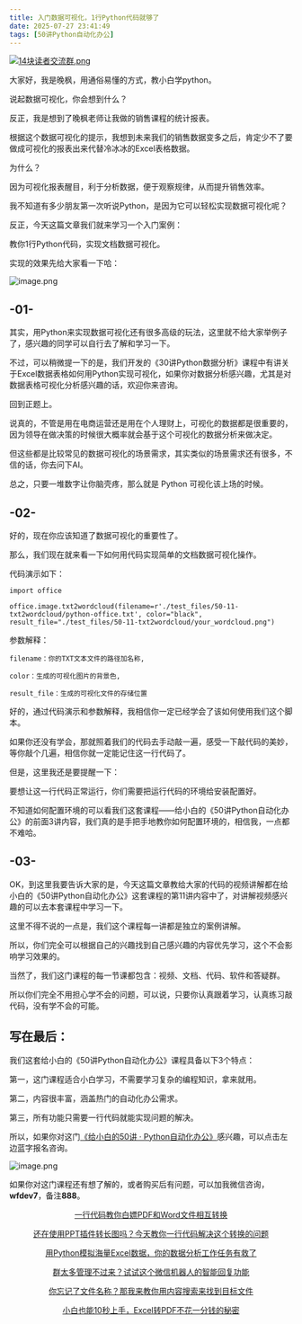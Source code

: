 ```yaml
---
title: 入门数据可视化，1行Python代码就够了
date: 2025-07-27 23:41:49
tags: [50讲Python自动化办公]
---
```

[![14块读者交流群.png](https://raw.gitcode.com/user-images/assets/5027920/48edc8fa-6d2e-4eca-9e14-d71638eadb55/14块读者交流群.png '14块读者交流群.png')](https://mp.weixin.qq.com/s?__biz=MzUzNTc5NjA4NQ==&mid=2247502200&idx=1&sn=7e543675545ac6622123af6009fdebce&scene=21#wechat_redirect)

大家好，我是晚枫，用通俗易懂的方式，教小白学python。

说起数据可视化，你会想到什么？



反正，我是想到了晚枫老师让我做的销售课程的统计报表。



根据这个数据可视化的提示，我想到未来我们的销售数据变多之后，肯定少不了要做成可视化的报表出来代替冷冰冰的Excel表格数据。



为什么？



因为可视化报表醒目，利于分析数据，便于观察规律，从而提升销售效率。



我不知道有多少朋友第一次听说Python，是因为它可以轻松实现数据可视化呢？



反正，今天这篇文章我们就来学习一个入门案例：



教你1行Python代码，实现文档数据可视化。



实现的效果先给大家看一下哈：



![image.png](https://raw.gitcode.com/user-images/assets/5027920/a939d330-f2e8-48b0-a6e7-ef7b7dc1b22a/image.png 'image.png')



## -01-

其实，用Python来实现数据可视化还有很多高级的玩法，这里就不给大家举例子了，感兴趣的同学可以自行去了解和学习一下。



不过，可以稍微提一下的是，我们开发的《30讲Python数据分析》课程中有讲关于Excel数据表格如何用Python实现可视化，如果你对数据分析感兴趣，尤其是对数据表格可视化分析感兴趣的话，欢迎你来咨询。



回到正题上。



说真的，不管是用在电商运营还是用在个人理财上，可视化的数据都是很重要的，因为领导在做决策的时候很大概率就会基于这个可视化的数据分析来做决定。



但这些都是比较常见的数据可视化的场景需求，其实类似的场景需求还有很多，不信的话，你去问下AI。



总之，只要一堆数字让你脑壳疼，那么就是 Python 可视化该上场的时候。


## -02-


好的，现在你应该知道了数据可视化的重要性了。



那么，我们现在就来看一下如何用代码实现简单的文档数据可视化操作。



代码演示如下：
```
import office

office.image.txt2wordcloud(filename=r'./test_files/50-11-txt2wordcloud/python-office.txt', color="black", result_file="./test_files/50-11-txt2wordcloud/your_wordcloud.png")
```



参数解释：
```
filename：你的TXT文本文件的路径加名称,

color：生成的可视化图片的背景色, 

result_file：生成的可视化文件的存储位置
```



好的，通过代码演示和参数解释，我相信你一定已经学会了该如何使用我们这个脚本。



如果你还没有学会，那就照着我们的代码去手动敲一遍，感受一下敲代码的美妙，等你敲个几遍，相信你就一定能记住这一行代码了。



但是，这里我还是要提醒一下：



要想让这一行代码正常运行，你们需要把运行代码的环境给安装配置好。



不知道如何配置环境的可以看我们这套课程——给小白的《50讲Python自动化办公》的前面3讲内容，我们真的是手把手地教你如何配置环境的，相信我，一点都不难哈。


## -03-


OK，到这里我要告诉大家的是，今天这篇文章教给大家的代码的视频讲解都在给小白的《50讲Python自动化办公》这套课程的第11讲内容中了，对讲解视频感兴趣的可以去本套课程中学习一下。



这里不得不说的一点是，我们这个课程每一讲都是独立的案例讲解。



所以，你们完全可以根据自己的兴趣找到自己感兴趣的内容优先学习，这个不会影响学习效果的。



当然了，我们这门课程的每一节课都包含：视频、文档、代码、软件和答疑群。



所以你们完全不用担心学不会的问题，可以说，只要你认真跟着学习，认真练习敲代码，没有学不会的可能。


## 写在最后：





我们这套给小白的《50讲Python自动化办公》课程具备以下3个特点：



第一，这门课程适合小白学习，不需要学习复杂的编程知识，拿来就用。



第二，内容很丰富，涵盖热门的自动化办公需求。



第三，所有功能只需要一行代码就能实现问题的解决。



所以，如果你对这门[《给小白的50讲 · Python自动化办公》](https://mp.weixin.qq.com/merchant/mppaysubscribe?action=go_paid_article&article_url=https%3A%2F%2Fmp.weixin.qq.com%2Fs%2F9hB7Ghyf_km5ARSBBWt4BQ&token=772408466&lang=zh_CN)感兴趣，可以点击左边蓝字报名咨询。

![image.png](https://raw.gitcode.com/user-images/assets/5027920/df7121f7-192b-42e5-a627-fbe859fa12d2/image.png 'image.png')


如果你对这门课程还有想了解的，或者购买后有问题，可以加我微信咨询，**wfdev7**，备注**888**。

<center>
  
[一行代码教你白嫖PDF和Word文件相互转换](https://mp.weixin.qq.com/s?__biz=MzUzNTc5NjA4NQ==&mid=2247502407&idx=1&sn=4b375aaa3f71d008d7a2879be02951cc&scene=21#wechat_redirect)

[还在使用PPT插件转长图吗？今天教你一行代码解决这个转换的问题](https://mp.weixin.qq.com/s?__biz=MzUzNTc5NjA4NQ==&mid=2247502431&idx=1&sn=0636d23d00ccea1f1ee2f2f495e876cf&scene=21#wechat_redirect)
  
[用Python模拟海量Excel数据，你的数据分析工作任务有救了](https://mp.weixin.qq.com/s?__biz=MzUzNTc5NjA4NQ==&mid=2247502439&idx=1&sn=a9c1308bbcfd2ac39fbabab4bacded74&scene=21#wechat_redirect)

[群太多管理不过来？试试这个微信机器人的智能回复功能](https://mp.weixin.qq.com/s?__biz=MzUzNTc5NjA4NQ==&mid=2247502446&idx=1&sn=05ddaf0b55ccb2a35cc89120b4032a43&scene=21#wechat_redirect)

[你忘记了文件名称？那我来教你用内容搜索来找到目标文件](https://mp.weixin.qq.com/s?__biz=MzUzNTc5NjA4NQ==&mid=2247502454&idx=1&sn=0473e26f4a63d132b0a61c1211bce497&scene=21#wechat_redirect)

[小白也能10秒上手，Excel转PDF不花一分钱的秘密](https://mp.weixin.qq.com/s?__biz=MzUzNTc5NjA4NQ==&mid=2247502461&idx=1&sn=58e79cc88cb33e2d0f64d93f6e845a04&scene=21#wechat_redirect)
  
  <center>